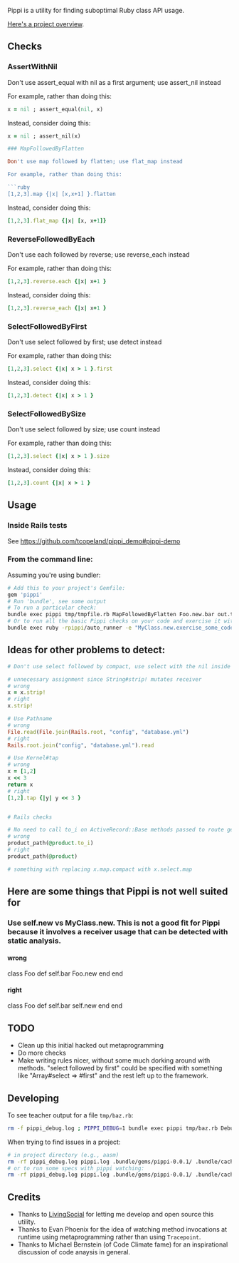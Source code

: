 Pippi is a utility for finding suboptimal Ruby class API usage.

<a href="http://thomasleecopeland.com/2014/10/22/finding-suboptimal-api-usage.html">Here's a project overview</a>.

## Checks

### AssertWithNil

Don't use assert_equal with nil as a first argument; use assert_nil instead

For example, rather than doing this:

```ruby
x = nil ; assert_equal(nil, x)
```

Instead, consider doing this:

```ruby
x = nil ; assert_nil(x)

### MapFollowedByFlatten

Don't use map followed by flatten; use flat_map instead

For example, rather than doing this:

```ruby
[1,2,3].map {|x| [x,x+1] }.flatten
```

Instead, consider doing this:

```ruby
[1,2,3].flat_map {|x| [x, x+1]}
```

### ReverseFollowedByEach

Don't use each followed by reverse; use reverse_each instead

For example, rather than doing this:

```ruby
[1,2,3].reverse.each {|x| x+1 }
```

Instead, consider doing this:

```ruby
[1,2,3].reverse_each {|x| x+1 }
```

### SelectFollowedByFirst

Don't use select followed by first; use detect instead

For example, rather than doing this:

```ruby
[1,2,3].select {|x| x > 1 }.first
```

Instead, consider doing this:

```ruby
[1,2,3].detect {|x| x > 1 }
```

### SelectFollowedBySize

Don't use select followed by size; use count instead

For example, rather than doing this:

```ruby
[1,2,3].select {|x| x > 1 }.size
```

Instead, consider doing this:

```ruby
[1,2,3].count {|x| x > 1 }
```

## Usage

### Inside Rails tests

See https://github.com/tcopeland/pippi_demo#pippi-demo

### From the command line:

Assuming you're using bundler:

```bash
# Add this to your project's Gemfile:
gem 'pippi'
# Run 'bundle', see some output
# To run a particular check:
bundle exec pippi tmp/tmpfile.rb MapFollowedByFlatten Foo.new.bar out.txt
# Or to run all the basic Pippi checks on your code and exercise it with MyClass.new.exercise_some_code:
bundle exec ruby -rpippi/auto_runner -e "MyClass.new.exercise_some_code"
```

## Ideas for other problems to detect:

```ruby
# Don't use select followed by compact, use select with the nil inside the block

# unnecessary assignment since String#strip! mutates receiver
# wrong
x = x.strip!
# right
x.strip!

# Use Pathname
# wrong
File.read(File.join(Rails.root, "config", "database.yml")
# right
Rails.root.join("config", "database.yml").read

# Use Kernel#tap
# wrong
x = [1,2]
x << 3
return x
# right
[1,2].tap {|y| y << 3 }


# Rails checks

# No need to call to_i on ActiveRecord::Base methods passed to route generators
# wrong
product_path(@product.to_i)
# right
product_path(@product)

# something with replacing x.map.compact with x.select.map
````

## Here are some things that Pippi is not well suited for
### Use self.new vs MyClass.new.  This is not a good fit for Pippi because it involves a receiver usage that can be detected with static analysis.
#### wrong
class Foo
  def self.bar
    Foo.new
  end
end
#### right
class Foo
  def self.bar
    self.new
  end
end


## TODO

* Clean up this initial hacked out metaprogramming
* Do more checks
* Make writing rules nicer, without some much dorking around with methods.  "select followed by first" could be specified with something like "Array#select => #first" and the rest left up to the framework.

## Developing

To see teacher output for a file `tmp/baz.rb`:

```bash
rm -f pippi_debug.log ; PIPPI_DEBUG=1 bundle exec pippi tmp/baz.rb DebugCheck Foo.new.bar tmp/out.txt ; cat pippi_debug.log
```

When trying to find issues in a project:

```bash
# in project directory (e.g., aasm)
rm -rf pippi_debug.log pippi.log .bundle/gems/pippi-0.0.1/ .bundle/cache/pippi-0.0.1.gem .bundle/specifications/pippi-0.0.1.gemspec && bundle update pippi --local && PIPPI_DEBUG=1 bundle exec ruby -rpippi/auto_runner -e "puts 'hi'" && grep -C 5 BOOM pippi_debug.log
# or to run some specs with pippi watching:
rm -rf pippi_debug.log pippi.log .bundle/gems/pippi-0.0.1/ .bundle/cache/pippi-0.0.1.gem .bundle/specifications/pippi-0.0.1.gemspec && bundle update pippi --local && PIPPI_DEBUG=1 bundle exec ruby -rpippi/auto_runner -Ispec spec/unit/*.rb

```

## Credits

* Thanks to <a href="https://www.livingsocial.com/">LivingSocial</a> for letting me develop and open source this utility.
* Thanks to Evan Phoenix for the idea of watching method invocations at runtime using metaprogramming rather than using `Tracepoint`.
* Thanks to Michael Bernstein (of Code Climate fame) for an inspirational discussion of code anaysis in general.
